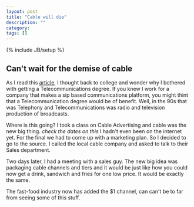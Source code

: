 ```yaml
---
layout: post
title: "Cable will die"
description: ""
category: 
tags: []
---
```

{% include JB/setup %}


## Can't wait for the demise of cable

As I read this [article](http://qz.com/184378/the-future-of-tv-is-coming-into-focus-and-looks-pretty-great/?utm_content=buffer9e266&utm_medium=social&utm_source=twitter.com&utm_campaign=buffer), I thought back to college and wonder why I bothered with getting a Telecommunications degree.  If you knew I work for a company that makes a sip based communications platform, you might thint that a Telecommunication degree would be of benefit.  Well, in the 90s that was Telephony and Telecommunications was radio and television production of broadcasts.  

Where is this going?   I took a class on Cable Advertising and cable was the new big thing.  *check the dates on this*  I hadn't even been on the internet yet.  For the final we had to come up with a marketing plan.  So I decided to go to the source.  I called the local cable company and asked to talk to their Sales department.  

Two days later, I had a meeting with a sales guy.  The new big idea was packaging cable channels and tiers and it would be just like how you could now get a drink, sandwich and fries for one low price.  It would be exactly the same.  

The fast-food industry now has added the $1 channel, can can't be to far from seeing some of this stuff.

